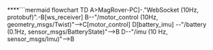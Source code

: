 ****```mermaid
flowchart TD
	A>MagRover-PC]-."WebSocket (10Hz, protobuf)".-B[ws_receiver]
	B--"/motor_control (10Hz, geometry_msgs/Twist)"-->C[motor_control]
	D[battery_imu] --"/battery (0.1Hz, sensor_msgs/BatteryState)"-->B
	D--"/imu (10 Hz, sensor_msgs/Imu)"-->B
	
	
	
	
	
	
	
```